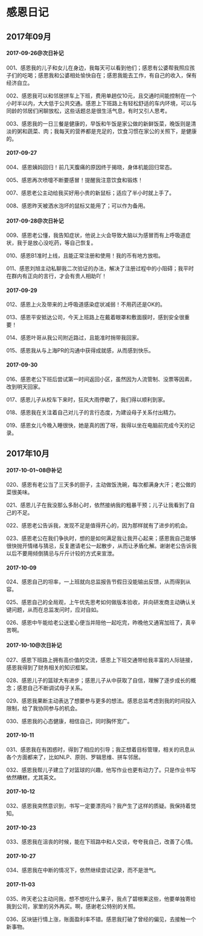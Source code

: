# 感恩日记

## 2017年09月

#### 2017-09-26@次日补记

001、感恩我的儿子和女儿在身边，我每天可以看到他们；感恩有公婆帮我照应孩子们的吃喝；感恩我和公婆相处愉快自在；感恩我能去工作，有自己的收入，保有经济自立。

002、感恩我可以和邻居拼车上下班，费用单趟仅10元，且交通时间能控制在一个小时半以内，大大低于公共交通。感恩上下班路上有轻松舒适的车内环境，可以与同龄的邻居们闲聊放松，这些话题总是很生活气息，有时又引人思考。

003、感恩我的一日三餐是健康的，早饭和午饭是家公做的新鲜饭菜，晚饭则是清淡的粥和蔬菜、肉；我每天的营养都是充足的，饮食习惯在家公的关照下，是健康的。

#### 2017-09-27

004、感恩姨妈回归！前几天腹痛的原因终于揭晓，身体机能回归常态。

005、感恩再次喷嚏不断要感冒！提醒我注意饮食和锻炼！

007、感恩老公主动给我买好用小贵的新鼠标；适应了半小时就上手了。

008、感恩昨天被洒水泡坏的鼠标又能用了；可以作为备用。

#### 2017-09-28@次日补记

009、感恩老公懂，我告知症状，他说上火会导致大脑以为感冒而有上呼吸道症状，我于是放心没吃药，等自己恢复。

010、感恩B1准时上线，且能正常注册和使用！我的币有地方放啦。

011、感恩刘旭主动私聊我二次验证的办法，解决了注册过程中的小阻碍；我平时在群内有正向的言行，才会有贵人相助吖！

#### 2017-09-29

012、感恩上火及带来的上呼吸道感染症状减弱！不用药还是OK的。

013、感恩平安抵达公司，今天上班路上在戴着眼罩和敷面膜时，感到安全很重要！

014、感恩叶哥从我公司附近路过，且能准时捎带我回家。

015、感恩我从与上海PR的沟通中获得成就感，从而感到快乐。

#### 2017-09-30

016、感恩老公下班后尝试第一时间返回小区，虽然因为人流管制、没票等因素，改到明天回家。

017、感恩儿子从校车下来时，狂风大雨停歇了，我们得以顺利到家。

018、感恩我在关注着自己对儿子的言行态度，为建设母子关系付出精力。

019、感恩女儿今晚入睡很快，她是真的困了呀，我得以坐在电脑前完成今天的记录。

## 2017年10月

#### 2017-10-01~08@补记

020、感恩有老公当了三天多的厨子，主动做饭洗碗，每次都满身大汗；老公做的菜很美味。

021、感恩儿子在我没那么多耐心时，依然接纳我的粗暴干预；儿子让我看到了自己的不足。

022、感恩老公告诉我，发现不足是值得开心的，因为那样就有了进步的机会。

023、感恩老公在我们争执时，想的是如何满足我让我开心起来；感恩我自己能够很快抛开情绪与猜忌，反复邀请老公一起散步，从而让矛盾化解。谢谢老公告诉我以后不要用倾倒猜忌与斤斤计较的方式来宣泄。

#### 2017-10-09

024、感恩自己的坦率，一上班就向总监报告节假日没能输出反馈，从而得到从容。

025、感恩自己的全局观，上午优先思考如何做版本验收，并向研发商主动确认关键问题，从而在总监发问时，应对自如。

026、感恩中午能给老公送爱心便当并陪他一起吃完，昨晚他又通宵加班了，真辛苦啊。

#### 2017-10-10@次日补记

027、感恩下班路上拥有高价值的交流，感恩上下班交通带给我丰富的人际链接，感恩我得到了财务相关的知识框架。

028、感恩儿子的篮球大有进步；感恩儿子从中获取了自信，理解了逐步成长的概念；感恩自己不断调试母子关系。

029、感恩我果断主动表达了想要参与更多的想法。感恩总监考虑到我的时间投入限制，给了我协同参与的机会。

030、感恩我的心态健康，相信自己，同时胸怀宽广。

#### 2017-10-11

031、感恩我在有困惑时，得到了相应的引导；我正想着目标管理，相关的讯息从各个方面都来了，比如NLP、原则、罗辑思维、拼车邻居。

032、感恩我帮儿子建立了对篮球的兴趣，他写作业也更有动力了。只是作业书写依然糟糕，尤其英文。

#### 2017-10-12

032、感恩我突然意识到，书写一定要漂亮吗？我产生了这样的质疑。我保持着觉知。

#### 2017-10-23

033、感恩我在沮丧的时候，能在下班路中和人交谈，夸夸我自己，改善了心情。

#### 2017-10-27

034、感恩我在中断的情况下，依然继续尝试记录，而不是泄气。

#### 2017-11-03

035、昨天老公主动问我，想不想吃什么果子，我点了碧根果这些，他要单独寄给我到公司，家里的另外再买。啊，感谢老公特别的关照。

036、区块链行情上涨，账面盈利率不错。感恩我打破了曾经的偏见，去接触一个新事物。

